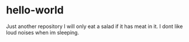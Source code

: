 # hello-world
Just another repository
I will only eat a salad if it has meat in it.
I dont like loud noises when im sleeping.
